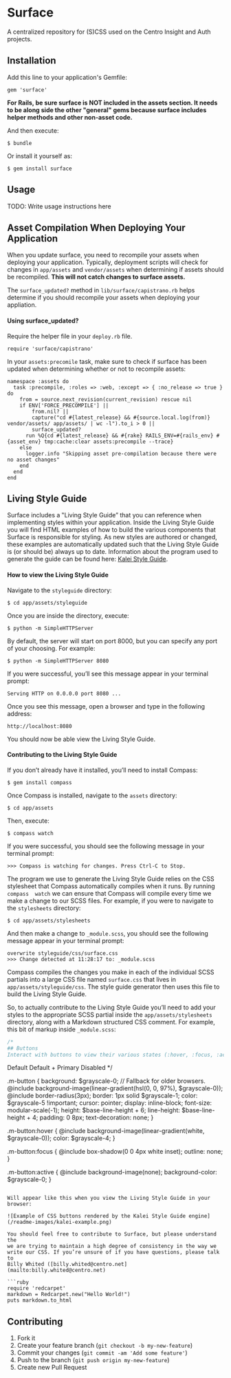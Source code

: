 # Surface

A centralized repository for (S)CSS used on the Centro Insight and Auth projects.

## Installation

Add this line to your application's Gemfile:

    gem 'surface'
    
**For Rails, be sure surface is NOT included in the assets section.  It needs to be along side the other "general" gems
because surface includes helper methods and other non-asset code.**

And then execute:

    $ bundle

Or install it yourself as:

    $ gem install surface

## Usage

TODO: Write usage instructions here

## Asset Compilation When Deploying Your Application

When you update surface, you need to recompile your assets
when deploying your application. Typically, deployment scripts will check
for changes in `app/assets` and `vendor/assets` when determining if assets
should be recompiled.  **This will not catch changes to surface assets.**

The `surface_updated?` method in `lib/surface/capistrano.rb` helps
determine if you should recompile your assets when deploying your
appliation.

#### Using surface_updated?
Require the helper file in your `deploy.rb` file.

    require 'surface/capistrano'

In your `assets:precomile` task, make sure to check if surface has been
updated when determining whether or not to recompile assets:

    namespace :assets do
      task :precompile, :roles => :web, :except => { :no_release => true } do
        from = source.next_revision(current_revision) rescue nil
        if ENV['FORCE_PRECOMPILE'] ||
            from.nil? ||
            capture("cd #{latest_release} && #{source.local.log(from)} vendor/assets/ app/assets/ | wc -l").to_i > 0 ||
            surface_updated?
          run %Q{cd #{latest_release} && #{rake} RAILS_ENV=#{rails_env} #{asset_env} tmp:cache:clear assets:precompile --trace}
        else
          logger.info "Skipping asset pre-compilation because there were no asset changes"
        end
      end
    end

## Living Style Guide

Surface includes a ‟Living Style Guide” that you can reference when 
implementing styles within your application. Inside the Living Style Guide you 
will find HTML examples of how to build the various components that 
Surface is responsible for styling. As new styles are authored or 
changed, these examples are automatically updated such that the Living Style 
Guide is (or should be) always up to date. Information about the 
program used to generate the guide can be found here: [Kalei Style Guide](http://kaleistyleguide.com/).

#### How to view the Living Style Guide

Navigate to the `styleguide` directory: 

    $ cd app/assets/styleguide

Once you are inside the directory, execute:

    $ python -m SimpleHTTPServer

By default, the server will start on port 8000, but you can specify any 
port of your choosing. For example: 

    $ python -m SimpleHTTPServer 8080

If you were successful, you’ll see this message appear in your 
terminal prompt:  

    Serving HTTP on 0.0.0.0 port 8080 ...

Once you see this message, open a browser and type in the following 
address:

    http://localhost:8080

You should now be able view the Living Style Guide.

####  Contributing to the Living Style Guide

If you don’t already have it installed, you’ll need to install Compass:

    $ gem install compass

Once Compass is installed, navigate to the `assets` directory: 

    $ cd app/assets

Then, execute:

    $ compass watch

If you were successful, you should see the following message in your 
terminal prompt:

    >>> Compass is watching for changes. Press Ctrl-C to Stop.

The program we use to generate the Living Style Guide relies on the 
CSS stylesheet that Compass automatically compiles when it runs. By running `compass 
watch` we can ensure that Compass will compile every time we make a 
change to our SCSS files. For example, if you were to navigate to the 
`stylesheets` directory: 

    $ cd app/assets/stylesheets

And then make a change to `_module.scss`, you should see the following 
message appear in your terminal prompt: 

    overwrite styleguide/css/surface.css 
    >>> Change detected at 11:28:17 to: _module.scss

Compass compiles the changes you make in each of the individual SCSS partials into 
a large CSS file named `surface.css` that lives in `app/assets/styleguide/css`.
The style guide generator then uses this file to build the Living Style 
Guide. 

So, to actually contribute to the Living Style Guide you’ll need to add 
your styles to the appropriate SCSS partial inside the 
`app/assets/stylesheets` directory, along with a Markdown structured CSS 
comment. For example, this bit of markup inside `_module.scss`:

```css
/*
## Buttons
Interact with buttons to view their various states (:hover, :focus, :active):
```
<a class="m-button l-mg-right(1/4)">Default</a>
<a class="m-button m-button--primary l-mg-right(1/4)">Default + Primary</a>
<a class="m-button" disabled="disabled">Disabled</a>
*/

.m-button {
  background: $grayscale-0; // Fallback for older browsers.
  @include background-image(linear-gradient(hsl(0, 0, 97%), $grayscale-0));
  @include border-radius(3px);
  border: 1px solid $grayscale-1;
  color: $grayscale-5 !important;
  cursor: pointer;
  display: inline-block;
  font-size: modular-scale(-1);
  height: $base-line-height + 6;
  line-height: $base-line-height + 4;
  padding: 0 8px;
  text-decoration: none;
}

.m-button:hover {
  @include background-image(linear-gradient(white, $grayscale-0));
  color: $grayscale-4;
}

.m-button:focus {
  @include box-shadow(0 0 4px white inset);
  outline: none;
}

.m-button:active {
  @include background-image(none);
  background-color: $grayscale-0;
}
```

Will appear like this when you view the Living Style Guide in your 
browser:

![Example of CSS buttons rendered by the Kalei Style Guide engine](/readme-images/kalei-example.png)

You should feel free to contribute to Surface, but please understand the 
we are trying to maintain a high degree of consistency in the way we 
write our CSS. If you’re unsure of if you have questions, please talk to 
Billy Whited ([billy.whited@centro.net](mailto:billy.whited@centro.net)

```ruby
require 'redcarpet'
markdown = Redcarpet.new("Hello World!")
puts markdown.to_html
```


## Contributing

1. Fork it
2. Create your feature branch (`git checkout -b my-new-feature`)
3. Commit your changes (`git commit -am 'Add some feature'`)
4. Push to the branch (`git push origin my-new-feature`)
5. Create new Pull Request
